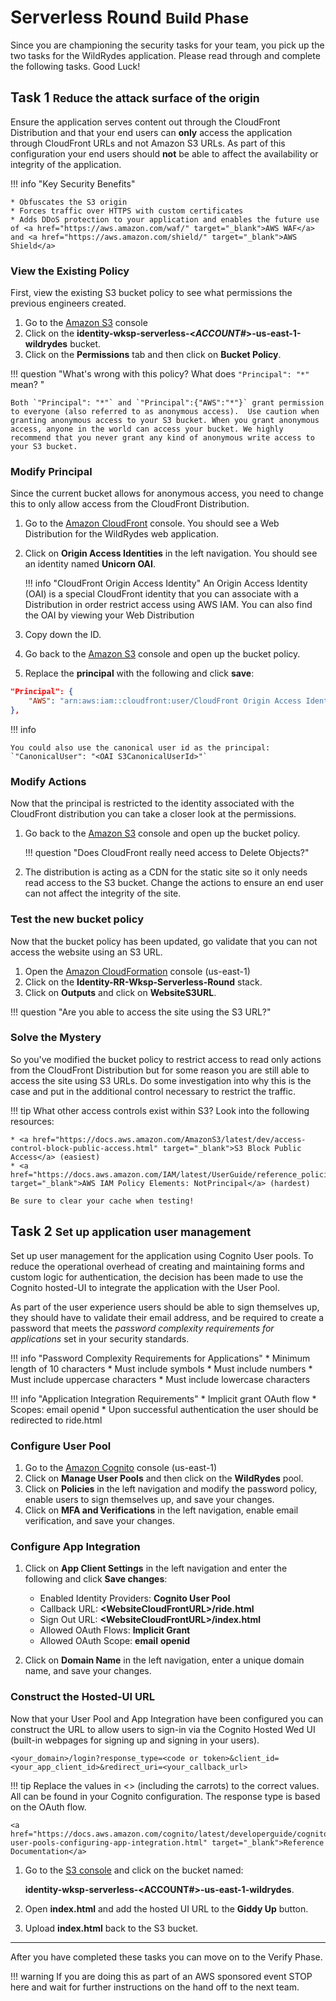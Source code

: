 # Serverless Round <small>Build Phase</small>

Since you are championing the security tasks for your team, you pick up the two tasks for the WildRydes application.  Please read through and complete the following tasks.  Good Luck!

## Task 1 <small>Reduce the attack surface of the origin</small>

Ensure the application serves content out through the CloudFront Distribution and that your end users can **only** access the application through CloudFront URLs and not Amazon S3 URLs. As part of this configuration your end users should **not** be able to affect the availability or integrity of the application. 

!!! info "Key Security Benefits"

    * Obfuscates the S3 origin
    * Forces traffic over HTTPS with custom certificates
    * Adds DDoS protection to your application and enables the future use of <a href="https://aws.amazon.com/waf/" target="_blank">AWS WAF</a> and <a href="https://aws.amazon.com/shield/" target="_blank">AWS Shield</a>

### View the Existing Policy

First, view the existing S3 bucket policy to see what permissions the previous engineers created.

1. Go to the <a href="https://s3.console.aws.amazon.com/s3/home" target="_blank">Amazon S3</a> console
2. Click on the **identity-wksp-serverless-<*ACCOUNT#*\>-us-east-1-wildrydes** bucket.
3. Click on the **Permissions** tab and then click on **Bucket Policy**.

!!! question "What's wrong with this policy? What does `"Principal": "*"` mean? "
    
    Both `"Principal": "*"` and `"Principal":{"AWS":"*"}` grant permission to everyone (also referred to as anonymous access).  Use caution when granting anonymous access to your S3 bucket. When you grant anonymous access, anyone in the world can access your bucket. We highly recommend that you never grant any kind of anonymous write access to your S3 bucket.

### Modify Principal

Since the current bucket allows for anonymous access, you need to change this to only allow access from the CloudFront Distribution.

1. Go to the <a href="https://console.aws.amazon.com/cloudfront/" target="_blank">Amazon CloudFront</a> console.  You should see a Web Distribution for the WildRydes web application.
2. Click on **Origin Access Identities** in the left navigation. You should see an identity named **Unicorn OAI**. 

    !!! info "CloudFront Origin Access Identity"
        An Origin Access Identity (OAI) is a special CloudFront identity that you can associate with a Distribution in order restrict access using AWS IAM.  You can also find the OAI by viewing your Web Distribution

3. Copy down the ID.
4. Go back to the <a href="https://s3.console.aws.amazon.com/s3/home" target="_blank">Amazon S3</a> console and open up the bucket policy.
5. Replace the **principal** with the following and click **save**:

``` json
"Principal": {
	"AWS": "arn:aws:iam::cloudfront:user/CloudFront Origin Access Identity <OAI ID>"
},
```

!!! info

    You could also use the canonical user id as the principal: `"CanonicalUser": "<OAI S3CanonicalUserId>"`

### Modify Actions

Now that the principal is restricted to the identity associated with the CloudFront distribution you can take a closer look at the permissions.

1. Go back to the <a href="https://s3.console.aws.amazon.com/s3/home" target="_blank">Amazon S3</a> console and open up the bucket policy.

    !!! question "Does CloudFront really need access to Delete Objects?"
	
2. The distribution is acting as a CDN for the static site so it only needs read access to the S3 bucket.  Change the actions to ensure an end user can not affect the integrity of the site.

### Test the new bucket policy 

Now that the bucket policy has been updated, go validate that you can not access the website using an S3 URL.

1. Open the <a href="https://console.aws.amazon.com/cloudformation/home?region=us-east-1#/stacks?filter=active" target="_blank">Amazon CloudFormation</a> console (us-east-1)
2. Click on the **Identity-RR-Wksp-Serverless-Round** stack.
3. Click on **Outputs** and click on **WebsiteS3URL**.

!!! question "Are you able to access the site using the S3 URL?"

### Solve the Mystery

So you've modified the bucket policy to restrict access to read only actions from the CloudFront Distribution but for some reason you are still able to access the site using S3 URLs.  Do some investigation into why this is the case and put in the additional control necessary to restrict the traffic.

!!! tip
    What other access controls exist within S3? Look into the following resources:

    * <a href="https://docs.aws.amazon.com/AmazonS3/latest/dev/access-control-block-public-access.html" target="_blank">S3 Block Public Access</a> (easiest)
    * <a href="https://docs.aws.amazon.com/IAM/latest/UserGuide/reference_policies_elements_notprincipal.html" target="_blank">AWS IAM Policy Elements: NotPrincipal</a> (hardest)

    Be sure to clear your cache when testing!


## Task 2 <small>Set up application user management</small>

Set up user management for the application using Cognito User pools.  To reduce the operational overhead of creating and maintaining forms and custom logic for authentication, the decision has been made to use the Cognito hosted-UI to integrate the application with the User Pool.

As part of the user experience users should be able to sign themselves up, they should have to validate their email address, and be required to create a password that meets the *password complexity requirements for applications* set in your security standards.

!!! info "Password Complexity Requirements for Applications"
    * Minimum length of 10 characters
    * Must include symbols
    * Must include numbers
    * Must include uppercase characters
    * Must include lowercase characters

!!! info "Application Integration Requirements"
    * Implicit grant OAuth flow
    * Scopes: email openid
    * Upon successful authentication the user should be redirected to ride.html

### Configure User Pool

1. Go to the <a href="https://console.aws.amazon.com/cognito/home?region=us-east-1" target="_blank">Amazon Cognito</a> console (us-east-1)
2. Click on **Manage User Pools** and then click on the **WildRydes** pool.
3. Click on **Policies** in the left navigation and modify the password policy, enable users to sign themselves up, and save your changes.
4. Click on **MFA and Verifications** in the left navigation, enable email verification, and save your changes.

### Configure App Integration

1. Click on **App Client Settings** in the left navigation and enter the following and click **Save changes**:
	* Enabled Identity Providers: **Cognito User Pool**
	* Callback URL: **<WebsiteCloudFrontURL\>/ride.html**
	* Sign Out URL: **<WebsiteCloudFrontURL\>/index.html**
	* Allowed OAuth Flows: **Implicit Grant**
	* Allowed OAuth Scope: **email** **openid**
	
2. Click on **Domain Name** in the left navigation, enter a unique domain name, and save your changes.

### Construct the Hosted-UI URL

Now that your User Pool and App Integration have been configured you can construct the URL to allow users to sign-in via the Cognito Hosted Wed UI (built-in webpages for signing up and signing in your users).

```
<your_domain>/login?response_type=<code or token>&client_id=<your_app_client_id>&redirect_uri=<your_callback_url>

```

!!! tip
    Replace the values in <> (including the carrots) to the correct values.  All can be found in your Cognito configuration.  The response type is based on the OAuth flow.

    <a href="https://docs.aws.amazon.com/cognito/latest/developerguide/cognito-user-pools-configuring-app-integration.html" target="_blank">Reference Documentation</a>


1.  Go to the [S3 console](https://s3.console.aws.amazon.com/s3/home) and click on the bucket named:
    
     **identity-wksp-serverless-<ACCOUNT#\>-us-east-1-wildrydes**.

2. Open **index.html** and add the hosted UI URL to the **Giddy Up** button.
3. Upload **index.html** back to the S3 bucket.

***

After you have completed these tasks you can move on to the Verify Phase.

!!! warning
    If you are doing this as part of an AWS sponsored event STOP here and wait for further instructions on the hand off to the next team.
